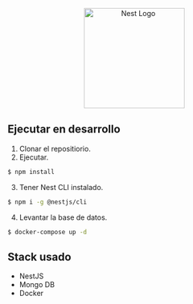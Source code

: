 <p align="center">
  <a href="http://nestjs.com/" target="blank"><img src="https://nestjs.com/img/logo-small.svg" width="200" alt="Nest Logo" /></a>
</p>

[circleci-image]: https://img.shields.io/circleci/build/github/nestjs/nest/master?token=abc123def456
[circleci-url]: https://circleci.com/gh/nestjs/nest

## Ejecutar en desarrollo

1. Clonar el repositiorio.
2. Ejecutar.

```bash
$ npm install
```

3. Tener Nest CLI instalado.

```bash
$ npm i -g @nestjs/cli
```

4. Levantar la base de datos.

```bash
$ docker-compose up -d
```

## Stack usado

- NestJS
- Mongo DB
- Docker
